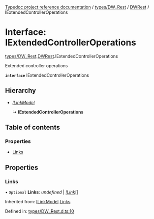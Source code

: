 [Typedoc project reference documentation](../README.md) / [types/DW_Rest](../modules/types_dw_rest.md) / [DWRest](../modules/types_dw_rest.dwrest.md) / IExtendedControllerOperations

# Interface: IExtendedControllerOperations

[types/DW_Rest](../modules/types_dw_rest.md).[DWRest](../modules/types_dw_rest.dwrest.md).IExtendedControllerOperations

Extended controller operations

**`interface`** IExtendedControllerOperations

## Hierarchy

* [*ILinkModel*](types_dw_rest.dwrest.ilinkmodel.md)

  ↳ **IExtendedControllerOperations**

## Table of contents

### Properties

- [Links](types_dw_rest.dwrest.iextendedcontrolleroperations.md#links)

## Properties

### Links

• `Optional` **Links**: *undefined* \| [*ILink*](types_dw_rest.dwrest.ilink.md)[]

Inherited from: [ILinkModel](types_dw_rest.dwrest.ilinkmodel.md).[Links](types_dw_rest.dwrest.ilinkmodel.md#links)

Defined in: [types/DW_Rest.d.ts:10](https://github.com/DocuWare/REST-Sample-TS/blob/6171aa8/src/types/DW_Rest.d.ts#L10)
